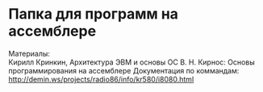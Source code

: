 # Папка для программ на ассемблере
Материалы:   
Кирилл Кринкин, Архитектура ЭВМ и основы ОС
В. Н. Кирнос: Основы программирования на ассемблере
Документация по коммандам: http://demin.ws/projects/radio86/info/kr580/i8080.html
